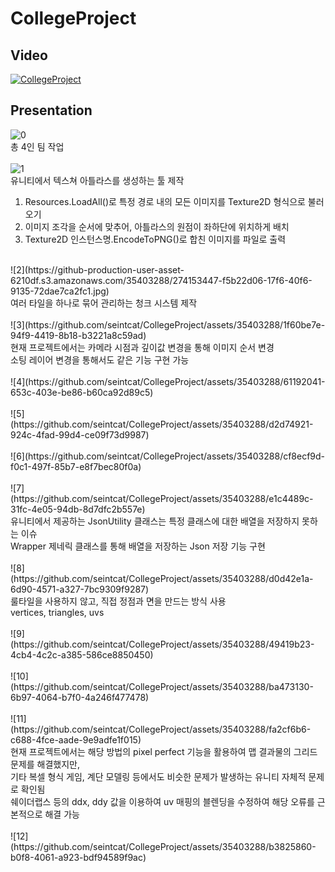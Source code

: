 # CollegeProject
## Video
[![CollegeProject](https://i.ytimg.com/vi/jkRhfK9wDwg/sddefault.jpg?sqp=-oaymwEmCIAFEOAD8quKqQMa8AEB-AHUBoAC4AOKAgwIABABGDogOih_MA8=&rs=AOn4CLALcq1223MXHxJCdjYd_aAWZPsC3A)](https://www.youtube.com/watch?v=jkRhfK9wDwg)<br>

## Presentation
![0](https://github.com/seintcat/CollegeProject/assets/35403288/0349154b-7292-4678-b295-8e9023a187ce)<br>
총 4인 팀 작업<br>
<br>
![1](https://github.com/seintcat/CollegeProject/assets/35403288/1a2d3e74-61b7-4b41-a5c8-19ee107e52d6)<br>
유니티에서 텍스쳐 아틀라스를 생성하는 툴 제작<br>
1. Resources.LoadAll()로 특정 경로 내의 모든 이미지를 Texture2D 형식으로 불러오기<br>
2. 이미지 조각을 순서에 맞추어, 아틀라스의 원점이 좌하단에 위치하게 배치<br>
3. Texture2D 인스턴스명.EncodeToPNG()로 합친 이미지를 파일로 출력<br>
<br>
![2](https://github-production-user-asset-6210df.s3.amazonaws.com/35403288/274153447-f5b22d06-17f6-40f6-9135-72dae7ca2fc1.jpg)<br>
여러 타일을 하나로 묶어 관리하는 청크 시스템 제작<br>
<br>
![3](https://github.com/seintcat/CollegeProject/assets/35403288/1f60be7e-94f9-4419-8b18-b3221a8c59ad)<br>
현재 프로젝트에서는 카메라 시점과 깊이값 변경을 통해 이미지 순서 변경<br>
소팅 레이어 변경을 통해서도 같은 기능 구현 가능<br>
<br>
![4](https://github.com/seintcat/CollegeProject/assets/35403288/61192041-653c-403e-be86-b60ca92d89c5)<br>
<br>
![5](https://github.com/seintcat/CollegeProject/assets/35403288/d2d74921-924c-4fad-99d4-ce09f73d9987)<br>
<br>
![6](https://github.com/seintcat/CollegeProject/assets/35403288/cf8ecf9d-f0c1-497f-85b7-e8f7bec80f0a)<br>
<br>
![7](https://github.com/seintcat/CollegeProject/assets/35403288/e1c4489c-31fc-4e05-94db-8d7dfc2b557e)<br>
유니티에서 제공하는 JsonUtility 클래스는 특정 클래스에 대한 배열을 저장하지 못하는 이슈<br>
Wrapper<T> 제네릭 클래스를 통해 배열을 저장하는 Json 저장 기능 구현<br>
<br>
![8](https://github.com/seintcat/CollegeProject/assets/35403288/d0d42e1a-6d90-4571-a327-7bc9309f9287)<br>
룰타일을 사용하지 않고, 직접 정점과 면을 만드는 방식 사용<br>
vertices, triangles, uvs<br>
<br>
![9](https://github.com/seintcat/CollegeProject/assets/35403288/49419b23-4cb4-4c2c-a385-586ce8850450)<br>
<br>
![10](https://github.com/seintcat/CollegeProject/assets/35403288/ba473130-6b97-4064-b7f0-4a246f477478)<br>
<br>
![11](https://github.com/seintcat/CollegeProject/assets/35403288/fa2cf6b6-c688-4fce-aade-9e9adfe1f015)<br>
현재 프로젝트에서는 해당 방법의 pixel perfect 기능을 활용하여 맵 결과물의 그리드 문제를 해결했지만,<br>
기타 복셀 형식 게임, 계단 모델링 등에서도 비슷한 문제가 발생하는 유니티 자체적 문제로 확인됨<br>
쉐이더랩스 등의 ddx, ddy 값을 이용하여 uv 매핑의 블렌딩을 수정하여 해당 오류를 근본적으로 해결 가능<br>
<br>
![12](https://github.com/seintcat/CollegeProject/assets/35403288/b3825860-b0f8-4061-a923-bdf94589f9ac)<br>
<br>

